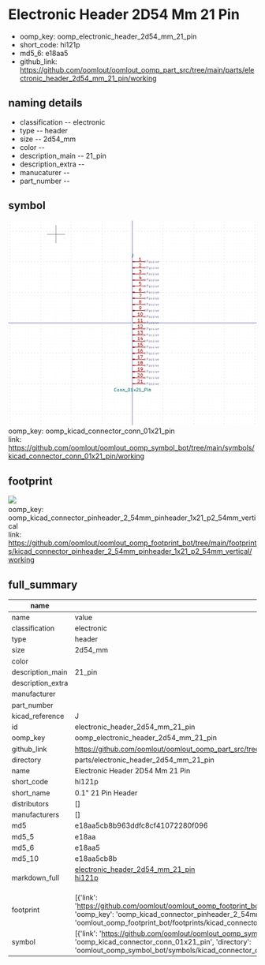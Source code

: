 # Electronic Header 2D54 Mm 21 Pin

  
* oomp_key: oomp_electronic_header_2d54_mm_21_pin 
* short_code: hi121p
* md5_6: e18aa5  
* github_link: https://github.com/oomlout/oomlout_oomp_part_src/tree/main/parts/electronic_header_2d54_mm_21_pin/working  
## naming details
* classification -- electronic
* type -- header
* size -- 2d54_mm
* color -- 
* description_main -- 21_pin
* description_extra -- 
* manucaturer -- 
* part_number -- 



## symbol

![](symbol/0/working/working_600.png)  
oomp_key: oomp_kicad_connector_conn_01x21_pin  
link: https://github.com/oomlout/oomlout_oomp_symbol_bot/tree/main/symbols/kicad_connector_conn_01x21_pin/working  

## footprint

![](footprint/0/working/working_600.png)  
oomp_key: oomp_kicad_connector_pinheader_2_54mm_pinheader_1x21_p2_54mm_vertical  
link: https://github.com/oomlout/oomlout_oomp_footprint_bot/tree/main/footprints/kicad_connector_pinheader_2_54mm_pinheader_1x21_p2_54mm_vertical/working  

## full_summary
| name | value | 
| --- | --- | 
| name | value | 
| classification | electronic | 
| type | header | 
| size | 2d54_mm | 
| color |  | 
| description_main | 21_pin | 
| description_extra |  | 
| manufacturer |  | 
| part_number |  | 
| kicad_reference | J | 
| id | electronic_header_2d54_mm_21_pin | 
| oomp_key | oomp_electronic_header_2d54_mm_21_pin | 
| github_link | https://github.com/oomlout/oomlout_oomp_part_src/tree/main/parts/electronic_header_2d54_mm_21_pin/working | 
| directory | parts/electronic_header_2d54_mm_21_pin | 
| name | Electronic Header 2D54 Mm 21 Pin | 
| short_code | hi121p | 
| short_name | 0.1" 21 Pin Header | 
| distributors | [] | 
| manufacturers | [] | 
| md5 | e18aa5cb8b963ddfc8cf41072280f096 | 
| md5_5 | e18aa | 
| md5_6 | e18aa5 | 
| md5_10 | e18aa5cb8b | 
| markdown_full | [electronic_header_2d54_mm_21_pin](https://github.com/oomlout/oomlout_oomp_part_src/tree/main/parts/electronic_header_2d54_mm_21_pin/working)<br>[hi121p](https://github.com/oomlout/oomlout_oomp_part_src/tree/main/parts/electronic_header_2d54_mm_21_pin/working)<br><br> | 
| footprint | [{'link': 'https://github.com/oomlout/oomlout_oomp_footprint_bot/tree/main/foootprntss/kicad_connector_pinheader_2_54mm_pinheader_1x21_p2_54mm_vertical', 'oomp_key': 'oomp_kicad_connector_pinheader_2_54mm_pinheader_1x21_p2_54mm_vertical', 'directory': 'oomlout_oomp_footprint_bot/footprints/kicad_connector_pinheader_2_54mm_pinheader_1x21_p2_54mm_vertical//working/working.kicad_mod'}] | 
| symbol | [{'link': 'https://github.com/oomlout/oomlout_oomp_symbol_bot/tree/main/symbols/kicad_connector_conn_01x21_pin', 'oomp_key': 'oomp_kicad_connector_conn_01x21_pin', 'directory': 'oomlout_oomp_symbol_bot/symbols/kicad_connector_conn_01x21_pin//working/working.kicad_sym'}] | 
